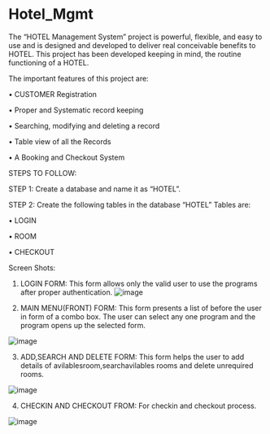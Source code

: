 # Hotel_Mgmt

The “HOTEL Management System” project is powerful, flexible, and easy to use and is designed and developed to deliver real conceivable benefits to HOTEL. This project has been developed keeping in mind, the routine functioning of a HOTEL.

The important features of this project are:

•	CUSTOMER Registration

•	Proper and Systematic record keeping

•	Searching, modifying and deleting a record

•	Table view of all the Records

•	A Booking and Checkout System

STEPS TO FOLLOW:

STEP 1: Create a database and name it as “HOTEL”.

STEP 2: Create the following tables in the database “HOTEL” Tables are:

•	LOGIN

•	ROOM

•	CHECKOUT


Screen Shots:
1. LOGIN FORM: This form allows only the valid user to use the programs after proper authentication.
![image](https://user-images.githubusercontent.com/73048959/198842021-c92436f4-3b23-45ce-afbd-daecfc70aab4.png)

2. MAIN MENU(FRONT) FORM: This form presents a list of before the user in form of a combo box. The user can select any one program and the program opens up the selected form. 

![image](https://user-images.githubusercontent.com/73048959/198842040-150e791c-5f59-422e-a642-49b88b0dc068.png)

3. ADD,SEARCH AND DELETE  FORM: This form helps the user to add details of avilablesroom,searchavilables rooms and delete unrequired rooms.

![image](https://user-images.githubusercontent.com/73048959/198842142-9d924870-8f7d-46ec-84a3-bdea8b5c30bd.png)

4. CHECKIN AND CHECKOUT FROM:  For checkin and checkout  process.

![image](https://user-images.githubusercontent.com/73048959/198842055-46aafda7-1806-4836-925c-c2f311c5b0bd.png)
